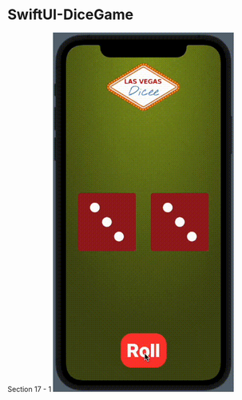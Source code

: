 # SwiftUI-DiceGame
Section 17 - 1 
![Image text](https://github.com/edsov/SwiftUI-DiceGame/blob/main/Dice.gif)
